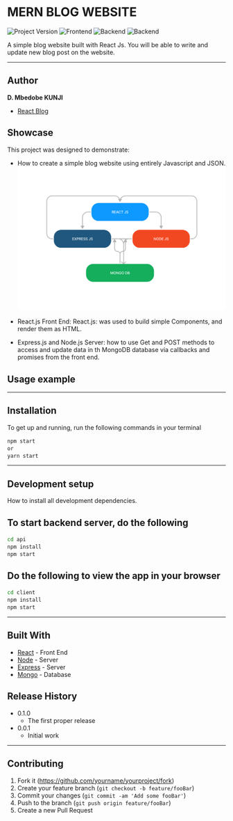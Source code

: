 <!---![header](https://github.com/MBEDOBE/mbedobe/blob/master/header.png)--->

# MERN BLOG WEBSITE
![Project Version](https://img.shields.io/badge/Version-1.0.0-orange?style=for-the-badge&logo)
![Frontend](https://img.shields.io/badge/Frontend-ReactJs-blue?style=for-the-badge&logo=react)
![Backend](https://img.shields.io/badge/Database-MongoDb-green?style=for-the-badge&logo=mongodb)
![Backend](https://img.shields.io/badge/Server-Node-lightgrey?style=for-the-badge&logo=node.js)



A simple blog website built with React Js. You will be able to write and update new blog post on the website.

---
## Author

**D. Mbedobe KUNJI** 
* [React Blog](https://github.com/MBEDOBE/react_blog)


## Showcase

This project was designed to demonstrate:

* How to create a simple blog website using entirely Javascript and JSON.
  ![idea_image](https://github.com/MBEDOBE/react_blog/blob/master/REACT%20MERN.png)
* React.js Front End:
   React.js: was used to build simple Components, and render them as HTML.

* Express.js and Node.js Server:
   how to use Get and POST methods  to access and update data in th MongoDB database via callbacks and promises from the front end.

## Usage example


---

## Installation
To get up and running, run the following commands in your terminal
```sh
npm start 
or
yarn start
```

---

## Development setup

How to install all development dependencies.  
## To start backend server, do the following
```sh
cd api
npm install
npm start
```
## Do the following to view the app in your browser
```sh
cd client
npm install
npm start
```

---

## Built With

* [React](https://reactjs.org/) - Front End 
* [Node](https://nodejs.org/en/) - Server
* [Express](https://expressjs.com/) - Server
* [Mongo](https://www.mongodb.com/) - Database

## Release History

* 0.1.0
    * The first proper release
* 0.0.1
    * Initial work

---

## Contributing

1. Fork it (<https://github.com/yourname/yourproject/fork>)
2. Create your feature branch (`git checkout -b feature/fooBar`)
3. Commit your changes (`git commit -am 'Add some fooBar'`)
4. Push to the branch (`git push origin feature/fooBar`)
5. Create a new Pull Request

